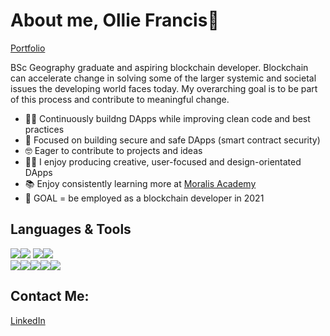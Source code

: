 # About me, Ollie Francis👾
[Portfolio](https://olfrank.github.io/my-website/)

BSc Geography graduate and aspiring blockchain developer. Blockchain can accelerate change in solving some of the larger systemic and societal issues the developing world faces today. My overarching goal is to be part of this process and contribute to meaningful change. 

- 👷‍♂️  Continuously buildng DApps while improving clean code and best practices 
- 🎯  Focused on building secure and safe DApps (smart contract security) 
- 🤓  Eager to contribute to projects and ideas
- 👨‍🎨  I enjoy producing creative, user-focused and design-orientated DApps 
- 📚  Enjoy consistently learning more at [Moralis Academy](https://academy.moralis.io/)
- 🤩  GOAL = be employed as a blockchain developer in 2021

## Languages & Tools
<img src="https://img.shields.io/badge/-React.js-61DAFB?logo=react&logoColor=white&logoWidth=30"/><img src="https://img.shields.io/badge/-JavaScript-F7DF1E?logo=JavaScript&logoColor=white&logoWidth=30"/> <img src="https://img.shields.io/badge/-Solidity-363636?logo=Solidity&logoWidth=30"/><img src="https://img.shields.io/badge/-Web3.js-F16822?logo=Web3.js&logoColor=white&logoWidth=30"/>
<br><img src="https://img.shields.io/badge/-HTML-CB3837?logo=HTML5&logoColor=white&logoWidth=30"/><img src="https://img.shields.io/badge/-CSS-1572B6?logo=CSS3&logoColor=white&logoWidth=30"/><img src="https://img.shields.io/badge/-jQuery-0769AD?logo=jQuery&logoWidth=30"/><img src="https://img.shields.io/badge/-Bootstrap-7952B3?logo=Bootstrap&logoColor=white&logoWidth=30"/><img src="https://img.shields.io/badge/-npm-CB3837?logo=npm&logoColor=white&logoWidth=30"/>

## Contact Me:
[LinkedIn](https://www.linkedin.com/in/ollie-francis-57256b1b1/)

